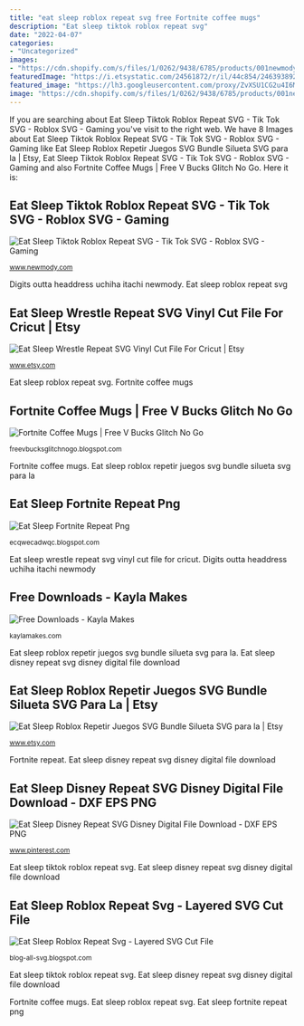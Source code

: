 ```yaml
---
title: "eat sleep roblox repeat svg free Fortnite coffee mugs"
description: "Eat sleep tiktok roblox repeat svg"
date: "2022-04-07"
categories:
- "Uncategorized"
images:
- "https://cdn.shopify.com/s/files/1/0262/9438/6785/products/001newmodywatermark_e9b86332-eb63-4857-88bf-b907f129d10b_2000x.jpg?v=1616620957"
featuredImage: "https://i.etsystatic.com/24561872/r/il/44c854/2463938928/il_794xN.2463938928_k5dz.jpg"
featured_image: "https://lh3.googleusercontent.com/proxy/ZvXSU1CG2u4I6MGxVcP3ASbn4HHIKr9wMbHQGybh9vkZQUVCoLQS8TlAYR1RRSUvT3v4K5Vyjoswp8KpUYLAUD7Bw2W5Ntb8rzqKNIu2VFCgJiXhBCCTPQfUEqFBrDjRG2TngqeAcZEPkBlk_41y5l5_j-3sbV6D2T3eJ5jiaelVADA=s0-d"
image: "https://cdn.shopify.com/s/files/1/0262/9438/6785/products/001newmodywatermark_e9b86332-eb63-4857-88bf-b907f129d10b_2000x.jpg?v=1616620957"
---
```


If you are searching about Eat Sleep Tiktok Roblox Repeat SVG - Tik Tok SVG - Roblox SVG - Gaming you've visit to the right web. We have 8 Images about Eat Sleep Tiktok Roblox Repeat SVG - Tik Tok SVG - Roblox SVG - Gaming like Eat Sleep Roblox Repetir Juegos SVG Bundle Silueta SVG para la | Etsy, Eat Sleep Tiktok Roblox Repeat SVG - Tik Tok SVG - Roblox SVG - Gaming and also Fortnite Coffee Mugs | Free V Bucks Glitch No Go. Here it is:

## Eat Sleep Tiktok Roblox Repeat SVG - Tik Tok SVG - Roblox SVG - Gaming

![Eat Sleep Tiktok Roblox Repeat SVG - Tik Tok SVG - Roblox SVG - Gaming](https://cdn.shopify.com/s/files/1/0262/9438/6785/products/001newmodywatermark_e9b86332-eb63-4857-88bf-b907f129d10b_2000x.jpg?v=1616620957 "Digits outta headdress uchiha itachi newmody")

<small>www.newmody.com</small>

Digits outta headdress uchiha itachi newmody. Eat sleep roblox repeat svg

## Eat Sleep Wrestle Repeat SVG Vinyl Cut File For Cricut | Etsy

![Eat Sleep Wrestle Repeat SVG Vinyl Cut File For Cricut | Etsy](https://i.etsystatic.com/18634323/r/il/e80789/2190349209/il_794xN.2190349209_k3g5.jpg "Eat sleep roblox repetir juegos svg bundle silueta svg para la")

<small>www.etsy.com</small>

Eat sleep roblox repeat svg. Fortnite coffee mugs

## Fortnite Coffee Mugs | Free V Bucks Glitch No Go

![Fortnite Coffee Mugs | Free V Bucks Glitch No Go](https://lh3.googleusercontent.com/proxy/ZvXSU1CG2u4I6MGxVcP3ASbn4HHIKr9wMbHQGybh9vkZQUVCoLQS8TlAYR1RRSUvT3v4K5Vyjoswp8KpUYLAUD7Bw2W5Ntb8rzqKNIu2VFCgJiXhBCCTPQfUEqFBrDjRG2TngqeAcZEPkBlk_41y5l5_j-3sbV6D2T3eJ5jiaelVADA=s0-d "Eat sleep tiktok roblox repeat svg")

<small>freevbucksglitchnogo.blogspot.com</small>

Fortnite coffee mugs. Eat sleep roblox repetir juegos svg bundle silueta svg para la

## Eat Sleep Fortnite Repeat Png

![Eat Sleep Fortnite Repeat Png](https://cdn.shopify.com/s/files/1/2615/8798/products/DynamicImageHandler_be785ba5-36b8-4c91-9753-dae246f128b8_1024x1024@2x.png?v=1521460337 "Eat sleep disney repeat svg disney digital file download")

<small>ecqwecadwqc.blogspot.com</small>

Eat sleep wrestle repeat svg vinyl cut file for cricut. Digits outta headdress uchiha itachi newmody

## Free Downloads - Kayla Makes

![Free Downloads - Kayla Makes](https://kaylamakes.com/wp-content/uploads/2020/12/fortnite-1024x987.png "Eat sleep wrestle repeat svg vinyl cut file for cricut")

<small>kaylamakes.com</small>

Eat sleep roblox repetir juegos svg bundle silueta svg para la. Eat sleep disney repeat svg disney digital file download

## Eat Sleep Roblox Repetir Juegos SVG Bundle Silueta SVG Para La | Etsy

![Eat Sleep Roblox Repetir Juegos SVG Bundle Silueta SVG para la | Etsy](https://i.etsystatic.com/24561872/r/il/44c854/2463938928/il_794xN.2463938928_k5dz.jpg "Digits outta headdress uchiha itachi newmody")

<small>www.etsy.com</small>

Fortnite repeat. Eat sleep disney repeat svg disney digital file download

## Eat Sleep Disney Repeat SVG Disney Digital File Download - DXF EPS PNG

![Eat Sleep Disney Repeat SVG Disney Digital File Download - DXF EPS PNG](https://i.pinimg.com/474x/7a/13/cc/7a13cc1b32dd7dbf13de4a6b903af470.jpg "Eat sleep roblox repetir juegos svg bundle silueta svg para la")

<small>www.pinterest.com</small>

Eat sleep tiktok roblox repeat svg. Eat sleep disney repeat svg disney digital file download

## Eat Sleep Roblox Repeat Svg - Layered SVG Cut File

![Eat Sleep Roblox Repeat Svg - Layered SVG Cut File](https://i.pinimg.com/originals/48/87/a6/4887a64a67b122f1ea18d91d44d0b0f6.jpg "Eat sleep disney repeat svg disney digital file download")

<small>blog-all-svg.blogspot.com</small>

Eat sleep tiktok roblox repeat svg. Eat sleep disney repeat svg disney digital file download

Fortnite coffee mugs. Eat sleep roblox repeat svg. Eat sleep fortnite repeat png
